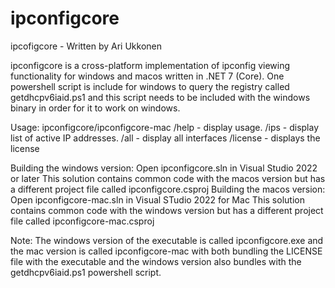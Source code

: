 # ipconfigcore
ipcofigcore - Written by Ari Ukkonen

ipconfigcore is a cross-platform implementation of ipconfig viewing functionality for windows and macos written in .NET 7 (Core).
One powershell script is include for windows to query the registry called getdhcpv6iaid.ps1 and this script needs to be included
with the windows binary in order for it to work on windows.

Usage:
ipconfigcore/ipconfigcore-mac
/help - display usage.
/ips - display list of active IP addresses.
/all - display all interfaces
/license - displays the license

Building the windows version:
Open ipconfigcore.sln in Visual Studio 2022 or later
This solution contains common code with the macos version but has a different project file called ipconfigcore.csproj
Building the macos version:
Open ipconfigcore-mac.sln in Visual STudio 2022 for Mac
This solution contains common code with the windows version but has a different project file called ipconfigcore-mac.csproj

Note: The windows version of the executable is called ipconfigcore.exe and the mac version is called ipconfigcore-mac with
both bundling the LICENSE file with the executable and the windows version also bundles with the getdhcpv6iaid.ps1 powershell script.